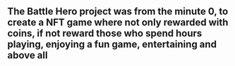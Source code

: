 
The Battle Hero project was from the minute 0, to create a NFT game where not only rewarded with coins, if not reward those who spend hours playing, enjoying a fun game, entertaining and above all
----
